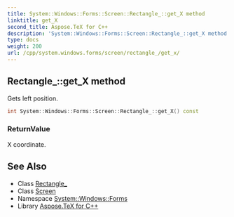 ```yaml
---
title: System::Windows::Forms::Screen::Rectangle_::get_X method
linktitle: get_X
second_title: Aspose.TeX for C++
description: 'System::Windows::Forms::Screen::Rectangle_::get_X method. Gets left position in C++.'
type: docs
weight: 200
url: /cpp/system.windows.forms/screen/rectangle_/get_x/
---
```

## Rectangle_::get_X method


Gets left position.

```cpp
int System::Windows::Forms::Screen::Rectangle_::get_X() const
```


### ReturnValue

X coordinate.

## See Also

* Class [Rectangle_](../)
* Class [Screen](../../)
* Namespace [System::Windows::Forms](../../../)
* Library [Aspose.TeX for C++](../../../../)
